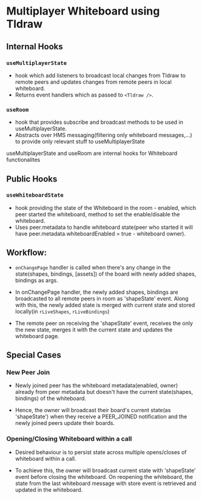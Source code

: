 # Multiplayer Whiteboard using Tldraw

## Internal Hooks

### `useMultiplayerState`

- hook which add listeners to broadcast local changes from Tldraw to remote peers
  and updates changes from remote peers in local whiteboard.
- Returns event handlers which as passed to `<Tldraw />`.

### `useRoom`

- hook that provides subscribe and broadcast methods to be used in useMultiplayerState.
- Abstracts over HMS messaging(filtering only whiteboard messages,...) to provide only relevant stuff to useMultiplayerState

useMultiplayerState and useRoom are internal hooks for Whiteboard functionalites

## Public Hooks

### `useWhiteboardState`

- hook providing the state of the Whiteboard in the room - enabled, which peer started the whiteboard, method to set the enable/disable the whiteboard.
- Uses peer.metadata to handle whiteboard state(peer who started it will have peer.metadata.whiteboardEnabled = true - whiteboard owner).

## Workflow:

- `onChangePage` handler is called when there's any change in the state(shapes, bindings, [assets]) of the board with newly added shapes, bindings as args.

- In onChangePage handler, the newly added shapes, bindings are broadcasted to all remote peers in room as 'shapeState' event. Along with this, the newly added state is merged with current state and stored locally(in `rLiveShapes`, `rLiveBindings`)

- The remote peer on receiving the 'shapeState' event, receives the only the new state, merges it with the current state and updates the whiteboard page.

## Special Cases

### New Peer Join

- Newly joined peer has the whiteboard metadata(enabled, owner) already from peer metadata but doesn't have the current state(shapes, bindings) of the whiteboard.

- Hence, the owner will broadcast their board's current state(as 'shapeState') when they receive a PEER_JOINED notification and the newly joined peers update their boards.

### Opening/Closing Whiteboard within a call

- Desired behaviour is to persist state across multiple opens/closes of whiteboard within a call.

- To achieve this, the owner will broadcast current state with 'shapeState' event before closing the whiteboard. On reopening the whiteboard, the state from the last whiteboard message with store event is retrieved and updated in the whiteboard.
